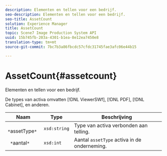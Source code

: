 ```yaml
---
description: Elementen en tellen voor een bedrijf.
seo-description: Elementen en tellen voor een bedrijf.
seo-title: AssetCount
solution: Experience Manager
title: AssetCount
topic: Scene7 Image Production System API
uuid: 15b745fb-203a-4301-b1ea-8e12ea7450e8
translation-type: tm+mt
source-git-commit: 7bc7b3a86fbcdc57cfdc31745fae3afc06e44b15

---
```



# AssetCount{#assetcount}

Elementen en tellen voor een bedrijf.

De types van activa omvatten [!DNL ViewerSWf], [!DNL PDF], [!DNL Cabinet], en anderen.

| Naam | Type | Beschrijving |
|---|---|---|
| ` *`assetType`*` | `xsd:string` | Type van activa verbonden aan telling. |
| ` *`aantal`*` | `xsd:int` | Aantal `assetType` activa in de onderneming. |

